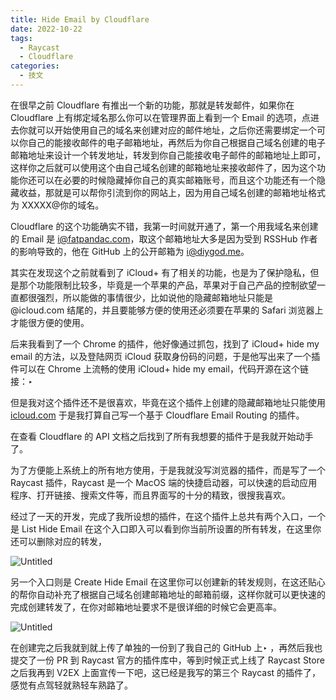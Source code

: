 ```yaml
---
title: Hide Email by Cloudflare
date: 2022-10-22
tags:
  - Raycast
  - Cloudflare
categories:
  - 技文
---
```


在很早之前 Cloudflare 有推出一个新的功能，那就是转发邮件，如果你在 Cloudflare 上有绑定域名那么你可以在管理界面上看到一个 Email 的选项，点进去你就可以开始使用自己的域名来创建对应的邮件地址，之后你还需要绑定一个可以你自己的能接收邮件的电子邮箱地址，再然后为你自己根据自己域名创建的电子邮箱地址来设计一个转发地址，转发到你自己能接收电子邮件的邮箱地址上即可，这样你之后就可以使用这个由自己域名创建的邮箱地址来接收邮件了，因为这个功能你还可以在必要的时候隐藏掉你自己的真实邮箱账号，而且这个功能还有一个隐藏收益，那就是可以帮你引流到你的网站上，因为用自己域名创建的邮箱地址格式为 XXXXX@你的域名。

<!-- more -->

Cloudflare 的这个功能确实不错，我第一时间就开通了，第一个用我域名来创建的 Email 是 i@fatpandac.com，取这个邮箱地址大多是因为受到 RSSHub 作者的影响导致的，他在 GitHub 上的公开邮箱为 [i@diygod.me](mailto:i@diygod.me)。

其实在发现这个之前就看到了 iCloud+ 有了相关的功能，也是为了保护隐私，但是那个功能限制比较多，毕竟是一个苹果的产品，苹果对于自己产品的控制欲望一直都很强烈，所以能做的事情很少，比如说他的隐藏邮箱地址只能是 @icloud.com 结尾的，并且要能够方便的使用还必须要在苹果的 Safari 浏览器上才能很方便的使用。

后来我看到了一个 Chrome 的插件，他好像通过抓包，找到了 iCloud+ hide my email 的方法，以及登陆网页 iCloud 获取身份码的问题，于是他写出来了一个插件可以在 Chrome 上流畅的使用 iCloud+ hide my email，代码开源在这个链接：‣

但是我对这个插件还不是很喜欢，毕竟在这个插件上创建的隐藏邮箱地址只能使用 [icloud.com](http://icloud.com) 于是我打算自己写一个基于 Cloudflare Email Routing 的插件。

在查看 Cloudflare 的 API 文档之后找到了所有我想要的插件于是我就开始动手了。

为了方便能上系统上的所有地方使用，于是我就没写浏览器的插件，而是写了一个 Raycast 插件，Raycast 是一个 MacOS 端的快捷启动器，可以快速的启动应用程序、打开链接、搜索文件等，而且界面写的十分的精致，很搜我喜欢。

经过了一天的开发，完成了我所设想的插件，在这个插件上总共有两个入口，一个是 List Hide Email 在这个入口即入可以看到你当前所设置的所有转发，在这里你还可以删除对应的转发，

![Untitled](/images/pusDtvtKHC43.png)

另一个入口则是 Create Hide Email 在这里你可以创建新的转发规则，在这还贴心的帮你自动补充了根据自己域名创建邮箱地址的邮箱前缀，这样你就可以更快速的完成创建转发了，在你对邮箱地址要求不是很详细的时候它会更高率。

![Untitled](/images/f611L-XAT6I3.png)

在创建完之后我就到就上传了单独的一份到了我自己的 GitHub 上‣ ，再然后我也提交了一份 PR 到 Raycast 官方的插件库中，等到时候正式上线了 Raycast Store 之后我再到 V2EX 上面宣传一下吧，这已经是我写的第三个 Raycast 的插件了，感觉有点驾轻就熟轻车熟路了。
